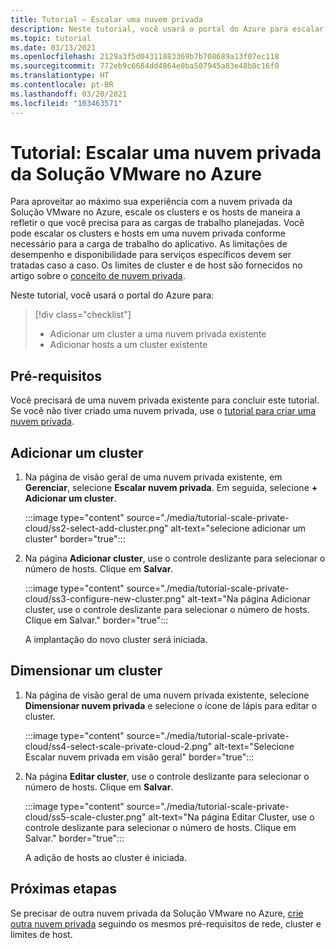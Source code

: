 ```yaml
---
title: Tutorial – Escalar uma nuvem privada
description: Neste tutorial, você usará o portal do Azure para escalar uma nuvem privada da Solução VMware no Azure.
ms.topic: tutorial
ms.date: 03/13/2021
ms.openlocfilehash: 2129a3f5d04311883369b7b708689a13f07ec118
ms.sourcegitcommit: 772eb9c6684dd4864e0ba507945a83e48b8c16f0
ms.translationtype: HT
ms.contentlocale: pt-BR
ms.lasthandoff: 03/20/2021
ms.locfileid: "103463571"
---
```

# <a name="tutorial-scale-an-azure-vmware-solution-private-cloud"></a>Tutorial: Escalar uma nuvem privada da Solução VMware no Azure

Para aproveitar ao máximo sua experiência com a nuvem privada da Solução VMware no Azure, escale os clusters e os hosts de maneira a refletir o que você precisa para as cargas de trabalho planejadas. Você pode escalar os clusters e hosts em uma nuvem privada conforme necessário para a carga de trabalho do aplicativo. As limitações de desempenho e disponibilidade para serviços específicos devem ser tratadas caso a caso. Os limites de cluster e de host são fornecidos no artigo sobre o [conceito de nuvem privada](concepts-private-clouds-clusters.md).

Neste tutorial, você usará o portal do Azure para:

> [!div class="checklist"]
> * Adicionar um cluster a uma nuvem privada existente
> * Adicionar hosts a um cluster existente

## <a name="prerequisites"></a>Pré-requisitos

Você precisará de uma nuvem privada existente para concluir este tutorial. Se você não tiver criado uma nuvem privada, use o [tutorial para criar uma nuvem privada](tutorial-create-private-cloud.md). 

## <a name="add-a-new-cluster"></a>Adicionar um cluster

1. Na página de visão geral de uma nuvem privada existente, em **Gerenciar**, selecione **Escalar nuvem privada**. Em seguida, selecione **+ Adicionar um cluster**.

   :::image type="content" source="./media/tutorial-scale-private-cloud/ss2-select-add-cluster.png" alt-text="selecione adicionar um cluster" border="true":::

1. Na página **Adicionar cluster**, use o controle deslizante para selecionar o número de hosts. Clique em **Salvar**.

   :::image type="content" source="./media/tutorial-scale-private-cloud/ss3-configure-new-cluster.png" alt-text="Na página Adicionar cluster, use o controle deslizante para selecionar o número de hosts. Clique em Salvar." border="true":::

   A implantação do novo cluster será iniciada.

## <a name="scale-a-cluster"></a>Dimensionar um cluster 

1. Na página de visão geral de uma nuvem privada existente, selecione **Dimensionar nuvem privada** e selecione o ícone de lápis para editar o cluster.

   :::image type="content" source="./media/tutorial-scale-private-cloud/ss4-select-scale-private-cloud-2.png" alt-text="Selecione Escalar nuvem privada em visão geral" border="true":::

1. Na página **Editar cluster**, use o controle deslizante para selecionar o número de hosts. Clique em **Salvar**.

   :::image type="content" source="./media/tutorial-scale-private-cloud/ss5-scale-cluster.png" alt-text="Na página Editar Cluster, use o controle deslizante para selecionar o número de hosts. Clique em Salvar." border="true":::

   A adição de hosts ao cluster é iniciada.

## <a name="next-steps"></a>Próximas etapas

Se precisar de outra nuvem privada da Solução VMware no Azure, [crie outra nuvem privada](tutorial-create-private-cloud.md) seguindo os mesmos pré-requisitos de rede, cluster e limites de host.

<!-- LINKS - external-->

<!-- LINKS - internal -->

